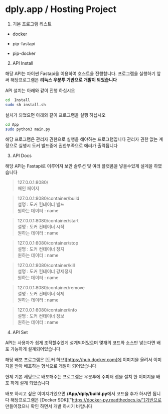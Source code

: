 # dply.app / Hosting Project 

1. 기본 프로그램 리스트

- docker

- pip-fastapi
- pip-docker

2. API Install

해당 API는 파이썬 Fastapi을 이용하여 호스트을 진행합니다.
프로그램을 실행하기 앞써 해당프로그램은 **리눅스 우분투 기반으로 개발이 되었습니다**

API 설치는 아래와 같이 진행 하십시오

```sh
cd  Install
sudo sh install.sh
```

설치가 되었으면 아래와 같이 프로그램을 실행 하십시오

```sh
cd App
sudo python3 main.py
```

해당 프로그램은 관리자 권한으로 실행을 해야하는 프로그램입니다
관리자 권한 없는 계정으로 실행시 도커 빌드중에 권한부족으로 에러가 출력됩니다

3. API Docs

해당 API는 Fastapi로 이루어져 보안 솔루션 및 여러 플랫폼을 넣을수있게 설계을 하였습니다

> 127.0.0.1:8080/<br>
    매인 페이지

> 127.0.0.1:8080/container/build<br>
    설명 : 도커 컨테이너 빌드<br>
    원하는 데이터 : name<br>

> 127.0.0.1:8080/container/start<br>
    설명 : 도커 컨테이너 시작<br>
    원하는 데이터 : name<br>

> 127.0.0.1:8080/container/stop<br>
    설명 : 도커 컨테이너 정지<br>
    원하는 데이터 : name<br>

> 127.0.0.1:8080/container/kill<br>
    설명 : 도커 컨테이너 강제정지<br>
    원하는 데이터 : name<br>

> 127.0.0.1:8080/container/remove<br>
    설명 : 도커 컨테이너 삭제<br>
    원하는 데이터 : name<br>

> 127.0.0.1:8080/container/info<br>
    설명 : 도커 컨테이너 정보<br>
    원하는 데이터 : name<br>

4. API Set

API는 사용자가 쉽게 조작할수있게 설계되어있으며
몇개의 코드와 소스만 넣는다면 배포 가능하게 설계되어있습니다

해당 배포 프로그램은 [도커 허브][https://hub.docker.com]에 이미지을 올려서 이미지을 받아 배포하는 형식으로 개발이 되어있습니다

현제 기본 세팅으로 배포해주는 프로그램은 우분투에 주피터 랩을 설치 한 이미지을 배포 하게 설계 되었습니다

배포 하시고 싶은 이미지가있으면 **/App/dply/build.py**에서 코드을 추가 하시면 됩니다 
해당프로그램은 [Docker SDK]["https://docker-py.readthedocs.io/"]기반으로 만들어졌으니 확인 하면서 개발 하시기 바랍니다

